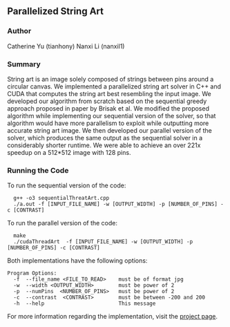 ## Parallelized String Art

### Author 
Catherine Yu (tianhony) Nanxi Li (nanxil1)

### Summary
String art is an image solely composed of strings between pins around a circular canvas. We implemented a parallelized string art solver in C++ and CUDA that computes the string art best resembling the input image. We developed our algorithm from scratch based on the sequential greedy approach proposed in paper by Brisak et al. We modified the proposed algorithm while implementing our sequential version of the solver, so that algorithm would have more parallelism to exploit while outputting more accurate string art image. We then developed our parallel version of the solver, which produces the same output as the sequential solver in a considerably shorter runtime. We were able to achieve an over 221x speedup on a 512*512 image with 128 pins. 

### Running the Code
To run the sequential version of the code:
```
  g++ -o3 sequentialThreatArt.cpp
  ./a.out -f [INPUT_FILE_NAME] -w [OUTPUT_WIDTH] -p [NUMBER_OF_PINS] -c [CONTRAST]
```

To run the parallel version of the code:
```
  make
  ./cudaThreadArt  -f [INPUT_FILE_NAME] -w [OUTPUT_WIDTH] -p [NUMBER_OF_PINS] -c [CONTRAST]
```

Both implementations have the following options:

```
Program Options:
  -f  --file_name <FILE_TO_READ>    must be of format jpg
  -w  --width <OUTPUT_WIDTH>        must be power of 2
  -p  --numPins  <NUMBER_OF_PINS>   must be power of 2
  -c  --contrast  <CONTRAST>        must be between -200 and 200
  -h  --help                        This message
```

For more information regarding the implementation, visit the [project page](https://nanxili.github.io/15418-threadart/).